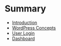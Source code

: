 # Summary

* [Introduction](README.md)
* [WordPress Concepts](wordpress_concepts.md)
* [User Login](user_login.md)
* [Dashboard](dashboard.md)

